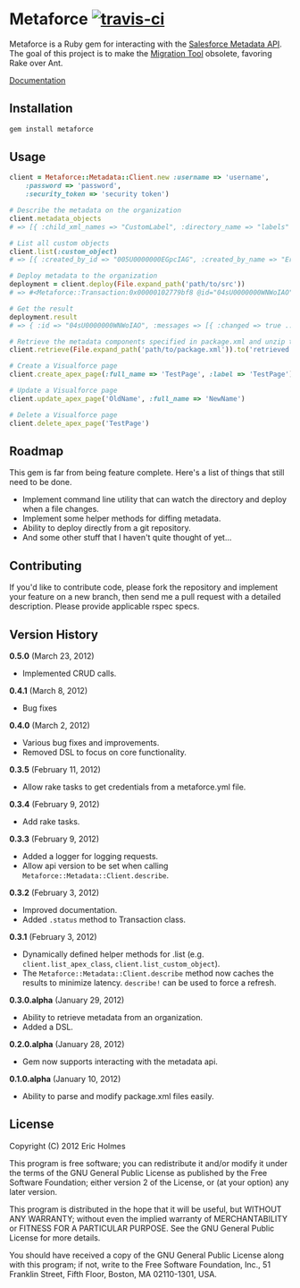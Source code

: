 # Metaforce [![travis-ci](https://secure.travis-ci.org/ejholmes/metaforce.png)](https://secure.travis-ci.org/ejholmes/metaforce)

Metaforce is a Ruby gem for interacting with the [Salesforce Metadata API](http://www.salesforce.com/us/developer/docs/api_meta/index.htm).
The goal of this project is to make the [Migration Tool](http://www.salesforce.com/us/developer/docs/apexcode/Content/apex_deploying_ant.htm) obsolete, favoring Rake over Ant.

[Documentation](http://rubydoc.info/gems/metaforce/frames)

## Installation
```bash
gem install metaforce
```

## Usage
``` ruby
client = Metaforce::Metadata::Client.new :username => 'username',
    :password => 'password',
    :security_token => 'security token')

# Describe the metadata on the organization
client.metadata_objects
# => [{ :child_xml_names => "CustomLabel", :directory_name => "labels" ... }]

# List all custom objects
client.list(:custom_object)
# => [{ :created_by_id => "005U0000000EGpcIAG", :created_by_name => "Eric Holmes", ... }]

# Deploy metadata to the organization
deployment = client.deploy(File.expand_path('path/to/src'))
# => #<Metaforce::Transaction:0x00000102779bf8 @id="04sU0000000WNWoIAO" @type=:deploy> 

# Get the result
deployment.result
# => { :id => "04sU0000000WNWoIAO", :messages => [{ :changed => true ... :success => true }

# Retrieve the metadata components specified in package.xml and unzip to the "retrieved" directory
client.retrieve(File.expand_path('path/to/package.xml')).to('retrieved')

# Create a Visualforce page
client.create_apex_page(:full_name => 'TestPage', :label => 'TestPage')

# Update a Visualforce page
client.update_apex_page('OldName', :full_name => 'NewName')

# Delete a Visualforce page
client.delete_apex_page('TestPage')
```

## Roadmap
This gem is far from being feature complete. Here's a list of things that still
need to be done.

* Implement command line utility that can watch the directory and deploy when a
  file changes.
* Implement some helper methods for diffing metadata.
* Ability to deploy directly from a git repository.
* And some other stuff that I haven't quite thought of yet...

## Contributing
If you'd like to contribute code, please fork the repository and implement your
feature on a new branch, then send me a pull request with a detailed
description. Please provide applicable rspec specs.

## Version History
**0.5.0** (March 23, 2012)

* Implemented CRUD calls.

**0.4.1** (March 8, 2012)

* Bug fixes

**0.4.0** (March 2, 2012)

* Various bug fixes and improvements.
* Removed DSL to focus on core functionality.

**0.3.5** (February 11, 2012)

* Allow rake tasks to get credentials from a metaforce.yml file.

**0.3.4** (February 9, 2012)

* Add rake tasks.

**0.3.3** (February 9, 2012)

* Added a logger for logging requests.
* Allow api version to be set when calling `Metaforce::Metadata::Client.describe`.

**0.3.2** (February 3, 2012)

* Improved documentation.
* Added `.status` method to Transaction class.

**0.3.1** (February 3, 2012)

* Dynamically defined helper methods for .list (e.g. `client.list_apex_class`, `client.list_custom_object`).
* The `Metaforce::Metadata::Client.describe` method now caches the results to minimize latency. `describe!`
  can be used to force a refresh.

**0.3.0.alpha** (January 29, 2012)

* Ability to retrieve metadata from an organization.
* Added a DSL.

**0.2.0.alpha** (January 28, 2012)

* Gem now supports interacting with the metadata api.

**0.1.0.alpha** (January 10, 2012)

* Ability to parse and modify package.xml files easily.

## License
Copyright (C) 2012  Eric Holmes

This program is free software; you can redistribute it and/or
modify it under the terms of the GNU General Public License
as published by the Free Software Foundation; either version 2
of the License, or (at your option) any later version.

This program is distributed in the hope that it will be useful,
but WITHOUT ANY WARRANTY; without even the implied warranty of
MERCHANTABILITY or FITNESS FOR A PARTICULAR PURPOSE.  See the
GNU General Public License for more details.

You should have received a copy of the GNU General Public License
along with this program; if not, write to the Free Software
Foundation, Inc., 51 Franklin Street, Fifth Floor, Boston, MA  02110-1301, USA.

